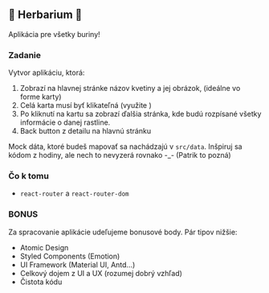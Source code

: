 ## 🌱 Herbarium  🌱

Aplikácia pre všetky buriny!

### Zadanie
Vytvor aplikáciu, ktorá:
1. Zobrazí na hlavnej stránke názov kvetiny a jej obrázok, (ideálne vo forme karty)
2. Celá karta musí byť klikateľná (využite <Navlink />)
3. Po kliknutí na kartu sa zobrazí ďalšia stránka, kde budú rozpísané všetky informácie o danej rastline.
4. Back button z detailu na hlavnú stránku

Mock dáta, ktoré budeš mapovať sa nachádzajú v `src/data`.
Inšpiruj sa kódom z hodiny, ale nech to nevyzerá rovnako -_- (Patrik to pozná)

### Čo k tomu
* `react-router` a `react-router-dom`

### BONUS
Za spracovanie aplikácie udeľujeme bonusové body.
Pár tipov nižšie:
* Atomic Design
* Styled Components (Emotion)
* UI Framework (Material UI, Antd...)
* Celkový dojem z UI a UX (rozumej dobrý vzhľad)
* Čistota kódu

